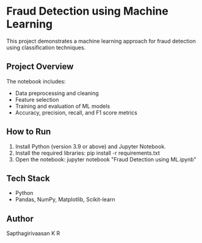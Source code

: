 # Fraud Detection using Machine Learning

This project demonstrates a machine learning approach for fraud detection using classification techniques.

## Project Overview
The notebook includes:
- Data preprocessing and cleaning
- Feature selection
- Training and evaluation of ML models
- Accuracy, precision, recall, and F1 score metrics

## How to Run
1. Install Python (version 3.9 or above) and Jupyter Notebook.
2. Install the required libraries:
   pip install -r requirements.txt
3. Open the notebook:
   jupyter notebook "Fraud Detection using ML.ipynb"

## Tech Stack
- Python
- Pandas, NumPy, Matplotlib, Scikit-learn

## Author
Sapthagirivaasan K R
